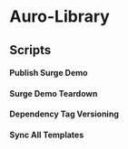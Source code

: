 # Auro-Library

<!-- AURO-GENERATED-CONTENT:START (FILE:src=./../docs/partials/description.md) -->
<!-- AURO-GENERATED-CONTENT:END -->

## Scripts

#### Publish Surge Demo

<!-- AURO-GENERATED-CONTENT:START (FILE:src=./../docs/partials/description.md) -->
<!-- AURO-GENERATED-CONTENT:END -->

#### Surge Demo Teardown

<!-- AURO-GENERATED-CONTENT:START (FILE:src=./../docs/partials/demoTeardown.md) -->
<!-- AURO-GENERATED-CONTENT:END -->

#### Dependency Tag Versioning

<!-- AURO-GENERATED-CONTENT:START (FILE:src=./../docs/partials/dependencyTagVersioning.md) -->
<!-- AURO-GENERATED-CONTENT:END -->

#### Sync All Templates

<!-- AURO-GENERATED-CONTENT:START (FILE:src=./../docs/partials/syncAllTemplates.md) -->
<!-- AURO-GENERATED-CONTENT:END -->

